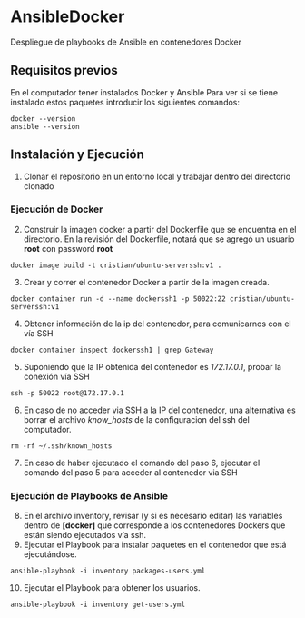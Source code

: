 # AnsibleDocker
Despliegue de playbooks de Ansible en contenedores Docker

## Requisitos previos
En el computador tener instalados Docker y Ansible
Para ver si se tiene instalado estos paquetes introducir los siguientes comandos:
```
docker --version
ansible --version
```
## Instalación y Ejecución

1. Clonar el repositorio en un entorno local y trabajar dentro del directorio clonado

### Ejecución de Docker
2. Construir la imagen docker a partir del Dockerfile que se encuentra en el directorio. En la revisión del Dockerfile, notará que se agregó un usuario __root__ con password __root__
```
docker image build -t cristian/ubuntu-serverssh:v1 .
```
3. Crear y correr el contenedor Docker a partir de la imagen creada.
```
docker container run -d --name dockerssh1 -p 50022:22 cristian/ubuntu-serverssh:v1
```
4. Obtener información de la ip del contenedor, para comunicarnos con el vía SSH
```
docker container inspect dockerssh1 | grep Gateway
```
5. Suponiendo que la IP obtenida del contenedor es _172.17.0.1_, probar la conexión vía SSH
```
ssh -p 50022 root@172.17.0.1
```
6. En caso de no acceder via SSH a la IP del contenedor, una alternativa es borrar el archivo _know_hosts_ de la configuracion del ssh del computador.
```
rm -rf ~/.ssh/known_hosts
```
7. En caso de haber ejecutado el comando del paso 6, ejecutar el comando del paso 5 para acceder al contenedor via SSH

### Ejecución de Playbooks de Ansible
8. En el archivo inventory, revisar (y si es necesario editar) las variables dentro de __[docker]__ que corresponde a los contenedores Dockers que están siendo ejecutados vía ssh.
9. Ejecutar el Playbook para instalar paquetes en el contenedor que está ejecutándose.
```
ansible-playbook -i inventory packages-users.yml
```
10. Ejecutar el Playbook para obtener los usuarios. 
```
ansible-playbook -i inventory get-users.yml
```
